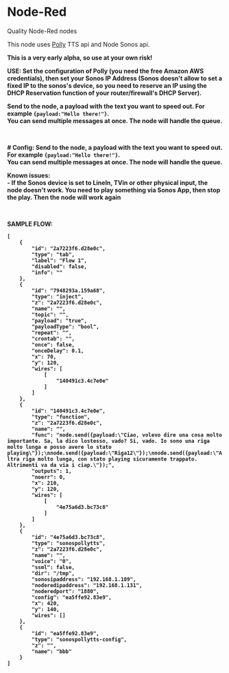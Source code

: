 # Node-Red
Quality Node-Red nodes
<p>
        This node uses <a href="https://aws.amazon.com/polly/">Polly</a> TTS api and Node Sonos api.
    </p>
    <p>
        <b>This is a very early alpha, so use at your own risk!<b/><br/>
    </p>
    <p>
    USE: Set the configuration of Polly (you need the free Amazon AWS credentials), then set your Sonos IP Address (Sonos
    doesn't allow to set a fixed IP to the sonos's device, so you need to reserve an IP using the DHCP Reservation function of your
    router/firewall's DHCP Server).
    </p>
    <p>
    Send to the node, a payload with the text you want to speed out. For example <code>{payload:"Hello there!"}</code>.<br/>
    You can send multiple messages at once. The node will handle the queue.
    </p>
    <br/>
    <p>
    # Config:
    Send to the node, a payload with the text you want to speed out. For example <code>{payload:"Hello there!"}</code>.<br/>
    You can send multiple messages at once. The node will handle the queue.
    </p>
    <p>
    Known issues:<br/>
    - If the Sonos device is set to LineIn, TVin or other physical input, the node doesn't work. You need to play something via Sonos App, then stop the play. Then the node will work again
    </p>
<br/>
<p> SAMPLE FLOW:<br/>
<code>
[
    {
        "id": "2a7223f6.d28e0c",
        "type": "tab",
        "label": "Flow 1",
        "disabled": false,
        "info": ""
    },
    {
        "id": "7948293a.159a68",
        "type": "inject",
        "z": "2a7223f6.d28e0c",
        "name": "",
        "topic": "",
        "payload": "true",
        "payloadType": "bool",
        "repeat": "",
        "crontab": "",
        "once": false,
        "onceDelay": 0.1,
        "x": 70,
        "y": 120,
        "wires": [
            [
                "140491c3.4c7e0e"
            ]
        ]
    },
    {
        "id": "140491c3.4c7e0e",
        "type": "function",
        "z": "2a7223f6.d28e0c",
        "name": "",
        "func": "node.send({payload:\"Ciao, volevo dire una cosa molto importante. Sa, la dico lostesso, vado? Si, vado. Io sono una riga molto lunga e posso avere lo stato playing\"});\nnode.send({payload:\"Riga12\"});\nnode.send({payload:\"Altra riga molto lunga, con stato playing sicuramente trappato. Altrimenti va da via i ciap.\"});",
        "outputs": 1,
        "noerr": 0,
        "x": 210,
        "y": 120,
        "wires": [
            [
                "4e75a6d3.bc73c8"
            ]
        ]
    },
    {
        "id": "4e75a6d3.bc73c8",
        "type": "sonospollytts",
        "z": "2a7223f6.d28e0c",
        "name": "",
        "voice": "0",
        "ssml": false,
        "dir": "/tmp",
        "sonosipaddress": "192.168.1.109",
        "noderedipaddress": "192.168.1.131",
        "noderedport": "1880",
        "config": "ea5ffe92.83e9",
        "x": 420,
        "y": 140,
        "wires": []
    },
    {
        "id": "ea5ffe92.83e9",
        "type": "sonospollytts-config",
        "z": "",
        "name": "bbb"
    }
]
</code>
</p>
    
